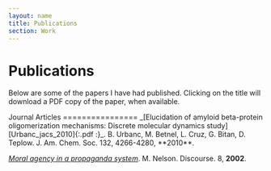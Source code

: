 ```yaml
---
layout: name
title: Publications
section: Work
---
```

Publications
============
Below are some of the papers I have had published. Clicking on the title will
download a PDF copy of the paper, when available.

<div class="section" markdown="1">
Journal Articles
================
_[Elucidation of amyloid beta-protein oligomerization mechanisms: Discrete molecular dynamics study][Urbanc_jacs_2010]{:.pdf :}_.
B. Urbanc, M. Betnel, L. Cruz, G. Bitan, D. Teplow.
J. Am. Chem. Soc. 132, 4266-4280, **2010**.


_[Moral agency in a propaganda system][Nelson_disc_2002]_.
M. Nelson. Discourse. 8, **2002**.
</div>



[Urbanc_jacs_2010]: /~itmeson/_site/files/pubs/Urbanc_jacs_2010.pdf
[aistats2010]: http://aistats.org/

[icdm09]: /files/pubs/icdm09.pdf
[procicdm]: http://www.cs.umbc.edu/ICDM09/program.html

[colt09]: /files/pubs/colt09.pdf
[colt09slides]: http://users.rsise.anu.edu.au/~mreid/files/slides/COLT2009.pdf
[proccolt09]: http://www.cs.mcgill.ca/~colt2009/proceedings.html

[icml09]: /files/pubs/icml09.pdf
[icml09slides]: http://users.rsise.anu.edu.au/~mreid/files/slides/ICML2009.pdf
[procicml09]: http://www.cs.mcgill.ca/~icml2009/abstracts.html

[unsw07]: /files/pubs/unsw07.pdf
[isj01]: /files/pubs/isj02.pdf
[ilp04]: /files/pubs/ilp04.pdf
[ilp00]: /files/pubs/ilp00.pdf
[icml00]: /files/pubs/icml00.pdf
[ds99]: /files/pubs/ds99.pdf

[pat06]: http://pericles.ipaustralia.gov.au/ols/searching/patsearch/search_section.jsp?sectionCode=DTL&keyNo=2006252174&type=S

[arxiv09]: http://arxiv.org/abs/0901.0356
[nelson_disc_2002]: http://everything2.com/title/Moral+Agency+in+a+Propaganda+System
